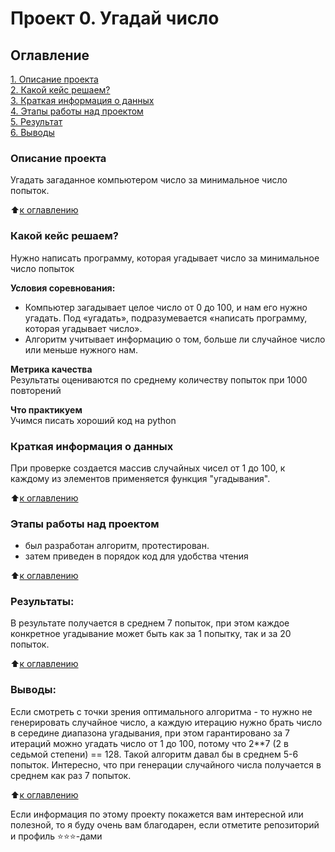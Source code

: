# Проект 0. Угадай число

## Оглавление  
[1. Описание проекта](README.md#Описание-проекта)  
[2. Какой кейс решаем?](README.md#Какой-кейс-решаем)  
[3. Краткая информация о данных](README.md#Краткая-информация-о-данных)  
[4. Этапы работы над проектом](README.md#Этапы-работы-над-проектом)  
[5. Результат](README.md#Результат)    
[6. Выводы](README.md#Выводы) 

### Описание проекта    
Угадать загаданное компьютером число за минимальное число попыток.

:arrow_up:[к оглавлению](README.md#Оглавление)


### Какой кейс решаем?    
Нужно написать программу, которая угадывает число за минимальное число попыток

**Условия соревнования:**  
- Компьютер загадывает целое число от 0 до 100, и нам его нужно угадать. Под «угадать», подразумевается «написать программу, которая угадывает число».
- Алгоритм учитывает информацию о том, больше ли случайное число или меньше нужного нам.

**Метрика качества**     
Результаты оцениваются по среднему количеству попыток при 1000 повторений

**Что практикуем**     
Учимся писать хороший код на python


### Краткая информация о данных
При проверке создается массив случайных чисел от 1 до 100, к каждому из элементов применяется функция "угадывания".
  
:arrow_up:[к оглавлению](README.md#Оглавление)


### Этапы работы над проектом  
- был разработан алгоритм, протестирован.
- затем приведен в порядок код для удобства чтения

:arrow_up:[к оглавлению](README.md#Оглавление)


### Результаты:  
В результате получается в среднем 7 попыток, при этом каждое конкретное угадывание может быть как за 1 попытку, так и за 20 попыток.

:arrow_up:[к оглавлению](README.md#Оглавление)


### Выводы:  
Если смотреть с точки зрения оптимального алгоритма - то нужно не генерировать случайное число, а каждую итерацию нужно брать число в середине диапазона угадывания, при этом гарантировано за 7 итераций можно угадать число от 1 до 100, потому что 2**7 (2 в седьмой степени) == 128. Такой алгоритм давал бы в среднем 5-6 попыток.
Интересно, что при генерации случайного числа получается в среднем как раз 7 попыток.  

:arrow_up:[к оглавлению](README.md#Оглавление)


Если информация по этому проекту покажется вам интересной или полезной, то я буду очень вам благодарен, если отметите репозиторий и профиль ⭐️⭐️⭐️-дами